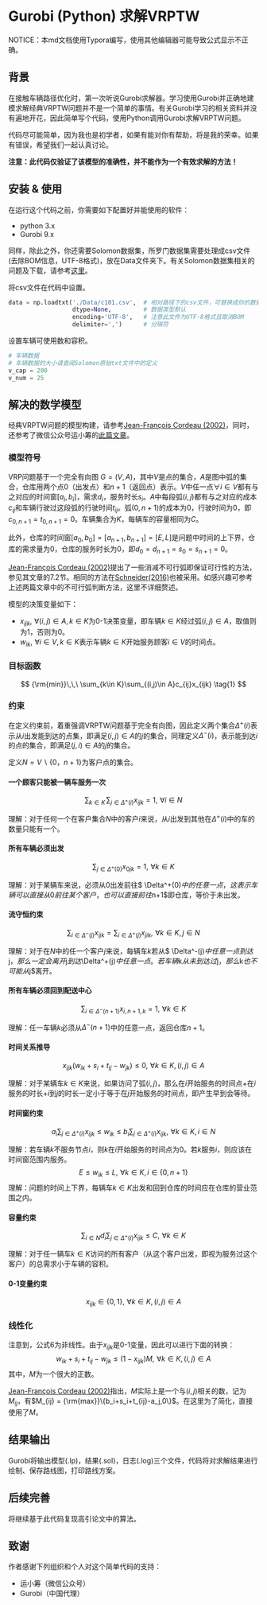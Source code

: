 
# Gurobi (Python) 求解VRPTW
NOTICE：本md文档使用Typora编写，使用其他编辑器可能导致公式显示不正确。

##  背景

在接触车辆路径优化时，第一次听说Gurobi求解器。学习使用Gurobi并正确地建模求解经典VRPTW问题并不是一个简单的事情。有关Gurobi学习的相关资料并没有遍地开花，因此简单写个代码，使用Python调用Gurobi求解VRPTW问题。

代码尽可能简单，因为我也是初学者，如果有能对你有帮助，将是我的荣幸。如果有错误，希望我们一起认真讨论。

**注意：此代码仅验证了该模型的准确性，并不能作为一个有效求解的方法！**

## 安装 & 使用

在运行这个代码之前，你需要如下配置好并能使用的软件：

- python 3.x
- Gurobi 9.x

同样，除此之外，你还需要Solomon数据集，所罗门数据集需要处理成csv文件(去除BOM信息，UTF-8格式)，放在Data文件夹下。有关Solomon数据集相关的问题及下载，请参考[这里](https://www.sintef.no/projectweb/top/vrptw/100-customers/)。

将csv文件在代码中设置。

```python
data = np.loadtxt('./Data/c101.csv',  # 相对路径下的csv文件，可替换成你的数据
                  dtype=None,         # 数据类型默认
                  encoding='UTF-8',   # 注意此文件为UTF-8格式且取消BOM
                  delimiter=',')      # 分隔符
```

设置车辆可使用数和容积。

```python
# 车辆数据
# 车辆数据的大小请查阅Solomon原始txt文件中的定义
v_cap = 200
v_num = 25
```



## 解决的数学模型

经典VRPTW问题的模型构建，请参考[Jean-François Cordeau (2002)](https://doi.org/10.1137/1.9780898718515.ch7)，同时，还参考了微信公众号运小筹的[此篇文章](https://mp.weixin.qq.com/s/tF-ayzjpZfuZvelvItuecw)。

### 模型符号

VRP问题基于一个完全有向图 $G=(V,A)$，其中$V$是点的集合，$A$是图中弧的集合，仓库用两个点$0$（出发点）和$n+1$（返回点）表示。$V$中任一点$\forall i\in V$都有与之对应的时间窗$[a_i,b_i]$，需求$d_i$，服务时长$s_i$。$A$中每段弧$(i,j)$都有与之对应的成本$c_{ij}$和车辆行驶过这段弧的行驶时间$t_{ij}$。弧$(0,n+1)$的成本为$0$，行驶时间为$0$，即$c_{0,n+1}=t_{0,n+1}=0$。车辆集合为$K$，每辆车的容量相同为$C$。

此外，仓库的时间窗$[a_0,b_0]=[a_{n+1},b_{n+1}]=[E,L]$是问题中时间的上下界，仓库的需求量为$0$，仓库的服务时长为$0$，即$d_0 = d_{n+1}=s_0=s_{n+1}=0$。

[Jean-François Cordeau (2002)](https://doi.org/10.1137/1.9780898718515.ch7)提出了一些消减不可行弧即保证可行性的方法，参见其文章的7.2节。相同的方法在[Schneider(2016)](https://doi.org/10.1016/j.ejor.2015.09.015)也被采用。如感兴趣可参考上述两篇文章中的不可行弧判断方法，这里不详细赘述。

模型的决策变量如下：

- $x_{ijk},\,\, \forall (i,j)\in A,k\in K$为0-1决策变量，即车辆$k\in K$经过弧$(i,j)\in A$，取值则为1，否则为0。
- $w_{ik},\,\, \forall i\in V,k\in K$表示车辆$k\in K$开始服务顾客$i\in V$的时间点。

### 目标函数

$$
{\rm{min}}\,\,\ \sum_{k\in K}\sum_{(i,j)\in A}c_{ij}x_{ijk}
\tag{1}
$$

### 约束

在定义约束前，着重强调VRPTW问题基于完全有向图，因此定义两个集合$\Delta^{+}(i)$表示从$i$出发能到达的点集，即满足$(i,j)\in A$的$j$的集合，同理定义$\Delta^{-}(i)$，表示能到达$i$的点的集合，即满足$(j,i)\in A$的$j$的集合。

定义$N = V \backslash \{0，n+1 \}$为客户点的集合。

#### 一个顾客只能被一辆车服务一次

$$
\sum_{k\in K}\,\sum_{j\in \Delta^{+}(i)}x_{ijk} = 1,\,\,\forall i \in N
\tag{2}
$$

理解：对于任何一个在客户集合$N$中的客户$i$来说，从$i$出发到其他在$\Delta^+(i)$中的车的数量只能有一个。

#### 所有车辆必须出发

$$
\sum_{j\in \Delta^+(0)}x_{0jk}= 1,\,\, \forall k \in K
\tag{3}
$$

理解：对于某辆车来说，必须从$0$出发前往$ \Delta^+(0)$中的任意一点，这表示车辆可以直接从$0$前往某个客户，也可以直接前往$n+1$即仓库，等价于未出发。

#### 流守恒约束

$$
\sum_{i\in \Delta^-(j)}x_{ijk} = \sum_{i\in \Delta^+(j)}x_{jik},\,\, \forall k\in K ,\,j\in N
\tag{4}
$$

理解：对于在$N$中的任一个客户$j$来说，每辆车$k$若从$ \Delta^-(j)$中任意一点到达$j$，那么一定会离开$j$到达$\Delta^+(j)$中任意一点。若车辆$k$从未到达过$j$，那么$k$也不可能从$j$离开。

#### 所有车辆必须回到配送中心

$$
\sum_{i\in \Delta^-(n+1)}x_{i,n+1,k}=1,\,\, \forall k\in K
\tag{5}
$$

理解：任一车辆$k$必须从$\Delta^-(n+1)$中的任意一点，返回仓库$n+1$。

#### 时间关系推导

$$
x_{ijk}(w_{ik}+s_i+t_{ij}-w_{jk}) \le 0,\,\,\forall k\in K,\,(i,j)\in A
\tag{6}
$$

理解：对于某辆车$k\in K$来说，如果访问了弧$(i,j)$，那么在$i$开始服务的时间点+在$i$服务的时长+$i$到$j$的时长一定小于等于在$j$开始服务的时间点，即产生早到会等待。

#### 时间窗约束

$$
a_i\sum_{j\in \Delta^+(i)}x_{ijk} \le w_{ik} \le b_i\sum_{j\in \Delta^+(i)}x_{ijk} ,\,\, \forall k \in K,\,i\in N
\tag{7}
$$

理解：若车辆$k$不服务节点$i$，则$k$在$i$开始服务的时间点为$0$。若$k$服务$i$，则应该在时间窗范围内服务。
$$
E\le w_{ik}\le L,\,\, \forall k \in K ,\, i\in \{0,n+1\}
\tag{8}
$$
理解：问题的时间上下界，每辆车$k\in K$出发和回到仓库的时间应在仓库的营业范围之内。

#### 容量约束

$$
\sum_{i\in N}d_i\sum_{j\in \Delta^+(i)}x_{ijk}\le C,\,\, \forall k \in K
\tag{9}
$$

理解：对于任一辆车$k\in K$访问的所有客户（从这个客户出发，即视为服务过这个客户）的总需求小于车辆的容积。

#### 0-1变量约束

$$
x_{ijk} \in \{0,1\},\,\, \forall k\in K,\,(i,j)\in A
\tag{10}
$$

### 线性化

注意到，公式6为非线性。由于$x_{ijk}$是0-1变量，因此可以进行下面的转换：
$$
w_{ik}+s_i+t_{ij}-w_{jk} \le (1-x_{ijk})M,\,\,\forall k\in K,\,(i,j)\in A
\tag{6a}
$$
其中，$M$为一个很大的正数。

[Jean-François Cordeau (2002)](https://doi.org/10.1137/1.9780898718515.ch7)指出，$M$实际上是一个与$(i,j)$相关的数，记为$M_{ij}$，有$M_{ij} = {\rm{max}}\{b_i+s_i+t_{ij}-a_j,0\}$。在这里为了简化，直接使用了$M$。

## 结果输出

Gurobi将输出模型(.lp)，结果(.sol)，日志(.log)三个文件，代码将对求解结果进行绘制、保存路线图，打印路线方案。

## 后续完善
将继续基于此代码复现高引论文中的算法。

## 致谢

作者感谢下列组织和个人对这个简单代码的支持：

- 运小筹（微信公众号）
- Gurobi（中国代理）



